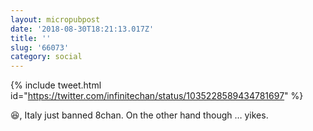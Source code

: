 ```yaml
---
layout: micropubpost
date: '2018-08-30T18:21:13.017Z'
title: ''
slug: '66073'
category: social
---
```

{% include tweet.html id="https://twitter.com/infinitechan/status/1035228589434781697" %}


😆, Italy just banned 8chan. On the other hand though … yikes.
